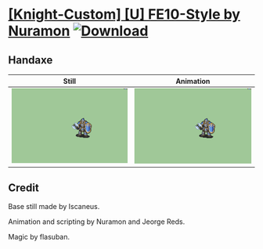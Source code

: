 # [\[Knight-Custom\] \[U\] FE10-Style by Nuramon](./) [![Download](https://img.shields.io/badge/Download--red?style=social&logo=github)](https://minhaskamal.github.io/DownGit/#/home?url=https://github.com/Klokinator/FE-Repo/tree/main/Battle%20Animations%2FInfantry%20-%20Knights%2C%20Generals%2C%20Armors%2F%5BKnight-Custom%5D%20%5BU%5D%20FE10-Style%20by%20Nuramon%2F4.%20Handaxe)

## Handaxe

| Still | Animation |
| :---: | :-------: |
| ![Handaxe still](./Handaxe_000.png) | ![Handaxe](./Handaxe.gif) |

## Credit

Base still made by Iscaneus.

Animation and scripting by Nuramon and Jeorge Reds.

Magic by flasuban.
